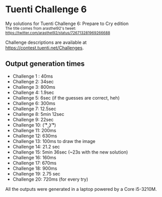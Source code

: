 # Tuenti Challenge 6
My solutions for Tuenti Challenge 6: Prepare to Cry edition<br>
<sub>The title comes from arasthel92's tweet: https://twitter.com/arasthel92/status/726713281969266688</sub>

Challenge descriptions are available at https://contest.tuenti.net/Challenges.

## Output generation times ##
* Challenge 1 : 40ms
* Challenge 2: 34sec
* Challenge 3: 800ms
* Challenge 4: 1.9sec
* Challenge 5: 6sec (if the guesses are correct, heh)
* Challenge 6: 300ms
* Challenge 7: 12.5sec
* Challenge 8: 5min 12sec
* Challenge 9: 22sec
* Challenge 10: ( ͡° ͜ʖ ͡°)
* Challenge 11: 200ms
* Challenge 12: 630ms
* Challenge 13: 100ms to draw the image
* Challenge 14: 21.2 sec
* Challenge 15: 5min 36sec (~23s with the new solution)
* Challenge 16: 160ms
* Challenge 17: 670ms
* Challenge 18: 900ms
* Challenge 19: 2.75 sec
* Challenge 20: 720ms (for every try)

All the outputs were generated in a laptop powered by a Core i5-3210M.
